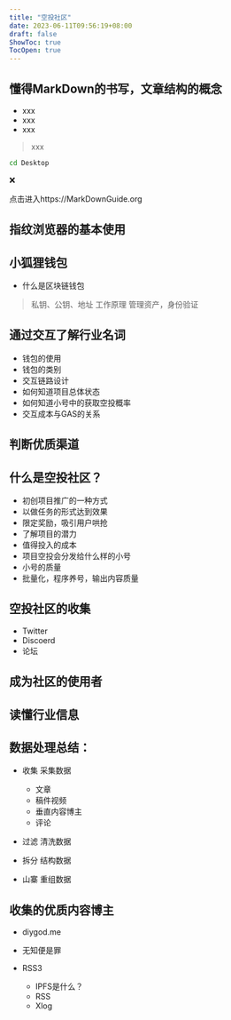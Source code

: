 ```yaml
---
title: "空投社区"
date: 2023-06-11T09:56:19+08:00
draft: false
ShowToc: true
TocOpen: true
---
```

## 懂得MarkDown的书写，文章结构的概念

- xxx
- xxx
- xxx

> xxx

```bash
cd Desktop
```
:x:

点击进入https://MarkDownGuide.org

## 指纹浏览器的基本使用
## 小狐狸钱包

- 什么是区块链钱包

> 私钥、公钥、地址
> 工作原理
> 管理资产，身份验证

## 通过交互了解行业名词
- 钱包的使用
- 钱包的类别
- 交互链路设计
- 如何知道项目总体状态
- 如何知道小号中的获取空投概率
- 交互成本与GAS的关系
  
## 判断优质渠道


## 什么是空投社区？

- 初创项目推广的一种方式
- 以做任务的形式达到效果
- 限定奖励，吸引用户哄抢
- 了解项目的潜力
- 值得投入的成本
- 项目空投会分发给什么样的小号
- 小号的质量
- 批量化，程序养号，输出内容质量

## 空投社区的收集

- Twitter
- Discoerd
- 论坛

## 成为社区的使用者

## 读懂行业信息


## 数据处理总结：
- 收集 采集数据 
    - 文章
    - 稿件视频
    - 垂直内容博主
    - 评论

- 过滤 清洗数据
- 拆分 结构数据
- 山寨 重组数据

## 收集的优质内容博主
- diygod.me
- 无知便是罪
- RSS3

    - IPFS是什么？
    - RSS
    - Xlog
  

